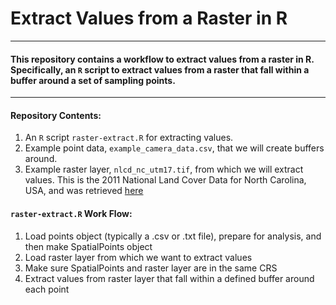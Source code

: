 # Extract Values from a Raster in R  

---  
  
#### This repository contains a workflow to extract values from a raster in R. Specifically, an `R` script to extract values from a raster that fall within a buffer around a set of sampling points.  
  
---  
  
#### Repository Contents:  
  1. An `R` script `raster-extract.R` for extracting values.  
  2. Example point data, `example_camera_data.csv`, that we will create buffers around.  
  3. Example raster layer, `nlcd_nc_utm17.tif`, from which we will extract values. This is the 2011 National Land Cover Data for North Carolina, USA, and was retrieved [here](https://www.mrlc.gov/)  
  
#### `raster-extract.R` Work Flow:  
  1. Load points object (typically a .csv or .txt file), prepare for analysis, and then make SpatialPoints object
  2. Load raster layer from which we want to extract values 
  3. Make sure SpatialPoints and raster layer are in the same CRS  
  4. Extract values from raster layer that fall within a defined buffer around each point

